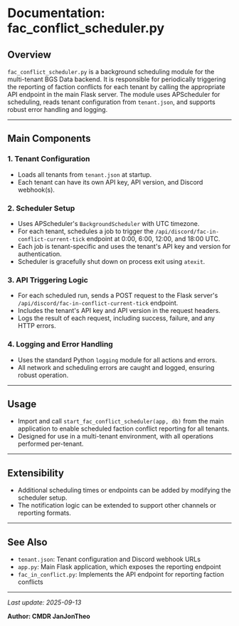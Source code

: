# Documentation: fac_conflict_scheduler.py

## Overview

`fac_conflict_scheduler.py` is a background scheduling module for the multi-tenant BGS Data backend. It is responsible for periodically triggering the reporting of faction conflicts for each tenant by calling the appropriate API endpoint in the main Flask server. The module uses APScheduler for scheduling, reads tenant configuration from `tenant.json`, and supports robust error handling and logging.

---

## Main Components

### 1. Tenant Configuration
- Loads all tenants from `tenant.json` at startup.
- Each tenant can have its own API key, API version, and Discord webhook(s).

### 2. Scheduler Setup
- Uses APScheduler's `BackgroundScheduler` with UTC timezone.
- For each tenant, schedules a job to trigger the `/api/discord/fac-in-conflict-current-tick` endpoint at 0:00, 6:00, 12:00, and 18:00 UTC.
- Each job is tenant-specific and uses the tenant's API key and version for authentication.
- Scheduler is gracefully shut down on process exit using `atexit`.

### 3. API Triggering Logic
- For each scheduled run, sends a POST request to the Flask server's `/api/discord/fac-in-conflict-current-tick` endpoint.
- Includes the tenant's API key and API version in the request headers.
- Logs the result of each request, including success, failure, and any HTTP errors.

### 4. Logging and Error Handling
- Uses the standard Python `logging` module for all actions and errors.
- All network and scheduling errors are caught and logged, ensuring robust operation.

---

## Usage
- Import and call `start_fac_conflict_scheduler(app, db)` from the main application to enable scheduled faction conflict reporting for all tenants.
- Designed for use in a multi-tenant environment, with all operations performed per-tenant.

---

## Extensibility
- Additional scheduling times or endpoints can be added by modifying the scheduler setup.
- The notification logic can be extended to support other channels or reporting formats.

---

## See Also
- `tenant.json`: Tenant configuration and Discord webhook URLs
- `app.py`: Main Flask application, which exposes the reporting endpoint
- `fac_in_conflict.py`: Implements the API endpoint for reporting faction conflicts

---

*Last update: 2025-09-13*

**Author: CMDR JanJonTheo**

